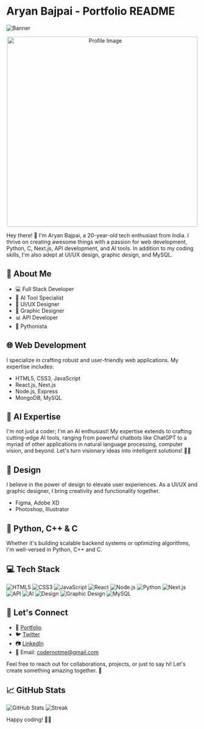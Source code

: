 # Aryan Bajpai - Portfolio README

![Banner](https://i.imgur.com/Sa4Llsn.png)
<p align="center">
  <img src="https://i.imgur.com/jrTP9Zl.jpg" alt="Profile Image" width="500" height="500">
</p>


Hey there! 👋 I'm Aryan Bajpai, a 20-year-old tech enthusiast from India. I thrive on creating awesome things with a passion for web development, Python, C, Next.js, API development, and AI tools. In addition to my coding skills, I'm also adept at UI/UX design, graphic design, and MySQL.

## 🚀 About Me

- 💻 Full Stack Developer
- 🤖 AI Tool Specialist
- 🎨 UI/UX Designer
- 🎨 Graphic Designer
- 📊 API Developer
- 🐍 Pythonista

## 🌐 Web Development

I specialize in crafting robust and user-friendly web applications. My expertise includes:

- HTML5, CSS3, JavaScript
- React.js, Next.js
- Node.js, Express
- MongoDB, MySQL

## 🧠 AI Expertise

I'm not just a coder; I'm an AI enthusiast! My expertise extends to crafting cutting-edge AI tools, ranging from powerful chatbots like ChatGPT to a myriad of other applications in natural language processing, computer vision, and beyond. Let's turn visionary ideas into intelligent solutions! 🤖✨

## 🎨 Design

I believe in the power of design to elevate user experiences. As a UI/UX and graphic designer, I bring creativity and functionality together.

- Figma, Adobe XD
- Photoshop, Illustrator

## 🐍 Python, C++ & C

Whether it's building scalable backend systems or optimizing algorithms, I'm well-versed in Python, C++ and C.

## 💻 Tech Stack

![HTML5](https://img.shields.io/badge/HTML5-E34F26?logo=html5&logoColor=white) ![CSS3](https://img.shields.io/badge/CSS3-1572B6?logo=css3&logoColor=white) ![JavaScript](https://img.shields.io/badge/JavaScript-F7DF1E?logo=javascript&logoColor=black) ![React](https://img.shields.io/badge/React-61DAFB?logo=react&logoColor=white) ![Node.js](https://img.shields.io/badge/Node.js-43853D?logo=node.js&logoColor=white) ![Python](https://img.shields.io/badge/Python-3776AB?logo=python&logoColor=white) ![Next.js](https://img.shields.io/badge/Next.js-000000?logo=next.js&logoColor=white) ![API](https://img.shields.io/badge/API-009688?logo=api&logoColor=white) ![AI](https://img.shields.io/badge/AI-4285F4?logo=ai&logoColor=white) ![Design](https://img.shields.io/badge/Design-FF4088?logo=design&logoColor=white) ![Graphic Design](https://img.shields.io/badge/Graphic_Design-7952B3?logo=adobe-illustrator&logoColor=white) ![MySQL](https://img.shields.io/badge/MySQL-4479A1?logo=mysql&logoColor=white)

## 🚀 Let's Connect

- 🔗 [Portfolio](https://portxme.vercel.app/)
- 🐦 [Twitter](https://twitter.com/codernotme)
- 📷 [LinkedIn](https://www.linkedin.com/in/codernotme/)
- 📧 Email: codernotme@gmail.com

Feel free to reach out for collaborations, projects, or just to say hi! Let's create something amazing together. 🚀

## 📈 GitHub Stats

![GitHub Stats](https://github-readme-stats.vercel.app/api?username=codernotme&theme=vue-dark&show_icons=true&hide_border=false&count_private=true)
![Streak](https://github-readme-streak-stats.herokuapp.com/?user=codernotme&theme=vue-dark&hide_border=false)

Happy coding! 🚀✨
